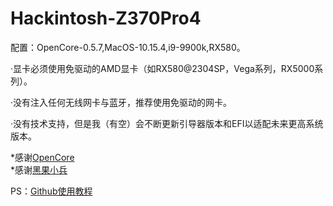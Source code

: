 # Hackintosh-Z370Pro4
配置：OpenCore-0.5.7,MacOS-10.15.4,i9-9900k,RX580。  
  
·显卡必须使用免驱动的AMD显卡（如RX580@2304SP，Vega系列，RX5000系列）。  
  
·没有注入任何无线网卡与蓝牙，推荐使用免驱动的网卡。  
  
·没有技术支持，但是我（有空）会不断更新引导器版本和EFI以适配未来更高系统版本。  
  
*感谢[OpenCore](https://github.com/acidanthera/OpenCorePkg)    
*感谢[黑果小兵](https://blog.daliansky.net/OpenCore-BootLoader.html)

PS：[Github使用教程](https://github.com/neolee/pilot/blob/master/x3-git-github.ipynb)
